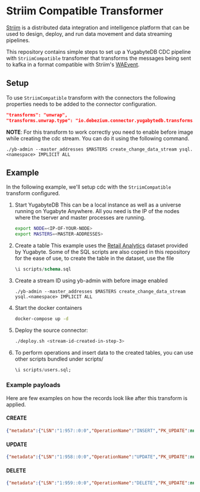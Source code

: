 # Striim Compatible Transformer

[Striim](https://www.striim.com) is a distributed data integration and intelligence platform that can be used to design, deploy, and run data movement and data streaming pipelines.

This repository contains simple steps to set up a YugabyteDB CDC pipeline with `StriimCompatible` transfomer that transforms the messages being sent to kafka in a format compatible with Striim's [WAEvent](https://www.striim.com/docs/en/postgresql-cdc.html#UUID-bb4c7685-acc1-6f6a-f4a2-afbfecf4febf).

## Setup

To use `StriimCompatible` transform with the connectors the following properties needs to be added to the connector configuration.

```json
"transforms": "unwrap",
"transforms.unwrap.type": "io.debezium.connector.yugabytedb.transforms.StriimCompatible",
```

**NOTE**: For this transform to work correctly you need to enable before image while creating the cdc stream. You can do it using the following command.

```
./yb-admin --master_addresses $MASTERS create_change_data_stream ysql.<namespace> IMPLICIT ALL
```

## Example

In the following example, we'll setup cdc with the `StriimCompatible` transform configured.

1. Start YugabyteDB
    This can be a local instance as well as a universe running on Yugabyte Anywhere. All you need is the IP of the nodes where the tserver and master processes are running.
    ```sh
    export NODE=<IP-OF-YOUR-NODE>
    export MASTERS=<MASTER-ADDRESSES>
    ```

2. Create a table
    This example uses the [Retail Analytics](https://docs.yugabyte.com/preview/sample-data/retail-analytics/) dataset provided by Yugabyte. Some of the SQL scripts are also copied in this repository for the ease of use, to create the table in the dataset, use the file

    ```sql
    \i scripts/schema.sql
    ```

3. Create a stream ID using yb-admin with before image enabled
    ```
    ./yb-admin --master_addresses $MASTERS create_change_data_stream ysql.<namespace> IMPLICIT ALL
    ```

4. Start the docker containers

    ```sh
    docker-compose up -d
    ```

5. Deploy the source connector:

    ```sh
    ./deploy.sh <stream-id-created-in-step-3>
    ```

6. To perform operations and insert data to the created tables, you can use other scripts bundled under scripts/
    ```sql
    \i scripts/users.sql;
    ```

### Example payloads

Here are few examples on how the records look like after this transform is applied.

#### CREATE
```json
{"metadata":{"LSN":"1:957::0:0","OperationName":"INSERT","PK_UPDATE":null,"Sequence":"[\"1:956::0:0\",\"1:957::0:0\"]","TableName":"public.users","TxnID":"<ByteString@31be56b6 size=0 contents=\"\">"},"data":["10","1534421790307","Tressa White","white.tressa@yahoo.com","13081-13217 Main Street","Upper Sandusky","OH","43351","1968-01-13","40.8006673","-83.2838391","81052233-b32e-43cb-9505-700dbd8d3fca","Google"],"columns":["id","created_at","name","email","address","city","state","zip","birth_date","latitude","longitude","password","source"],"before":null}
```

#### UPDATE
```json
{"metadata":{"LSN":"1:958::0:0","OperationName":"UPDATE","PK_UPDATE":null,"Sequence":"[\"1:957::0:0\",\"1:958::0:0\"]","TableName":"public.users","TxnID":"<ByteString@31be56b6 size=0 contents=\"\">"},"data":["10","1534421790307","Test Name","white.tressa@yahoo.com","13081-13217 Main Street","Upper Sandusky","OH","43351","1968-01-13","40.8006673","-83.2838391","81052233-b32e-43cb-9505-700dbd8d3fca","Google"],"columns":["id","created_at","name","email","address","city","state","zip","birth_date","latitude","longitude","password","source"],"before":["10",null,null,null,null,null,null,null,null,null,null,null,null]}
```

#### DELETE
```json
{"metadata":{"LSN":"1:959::0:0","OperationName":"DELETE","PK_UPDATE":null,"Sequence":"[\"1:958::0:0\",\"1:959::0:0\"]","TableName":"public.users","TxnID":"<ByteString@31be56b6 size=0 contents=\"\">"},"data":["10",null,null,null,null,null,null,null,null,null,null,null,null],"columns":["id","created_at","name","email","address","city","state","zip","birth_date","latitude","longitude","password","source"],"before":null}
```
